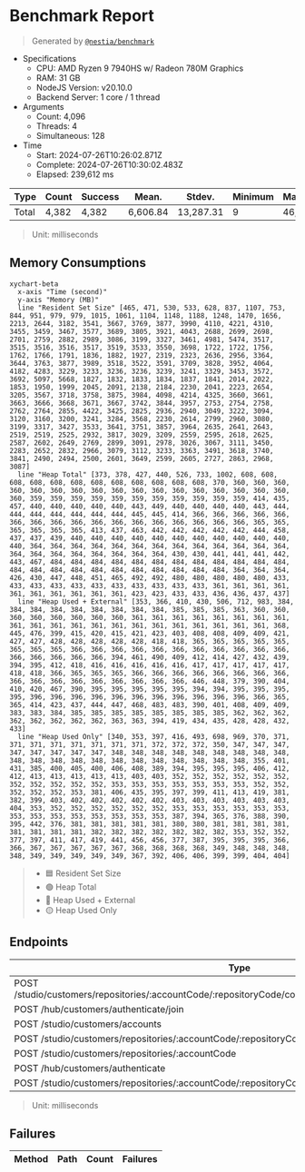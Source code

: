 # Benchmark Report
> Generated by [`@nestia/benchmark`](https://github.com/samchon/nestia)

  - Specifications
    - CPU: AMD Ryzen 9 7940HS w/ Radeon 780M Graphics     
    - RAM: 31 GB
    - NodeJS Version: v20.10.0
    - Backend Server: 1 core / 1 thread
  - Arguments
    - Count: 4,096
    - Threads: 4
    - Simultaneous: 128
  - Time
    - Start: 2024-07-26T10:26:02.871Z
    - Complete: 2024-07-26T10:30:02.483Z
    - Elapsed: 239,612 ms

Type | Count | Success | Mean. | Stdev. | Minimum | Maximum
----|----|----|----|----|----|----
Total | 4,382 | 4,382 | 6,606.84 | 13,287.31 | 9 | 46,999

> Unit: milliseconds

## Memory Consumptions
```mermaid
xychart-beta
  x-axis "Time (second)"
  y-axis "Memory (MB)"
  line "Resident Set Size" [465, 471, 530, 533, 628, 837, 1107, 753, 844, 951, 979, 979, 1015, 1061, 1104, 1148, 1188, 1248, 1470, 1656, 2213, 2644, 3182, 3541, 3667, 3769, 3877, 3990, 4110, 4221, 4310, 3455, 3459, 3467, 3577, 3689, 3805, 3921, 4043, 2688, 2699, 2698, 2701, 2759, 2882, 2989, 3086, 3199, 3327, 3461, 4981, 5474, 3517, 3515, 3516, 3516, 3517, 3519, 3533, 3550, 3698, 1722, 1722, 1756, 1762, 1766, 1791, 1836, 1882, 1927, 2319, 2323, 2636, 2956, 3364, 3644, 3763, 3877, 3989, 3518, 3522, 3591, 3709, 3828, 3952, 4064, 4182, 4283, 3229, 3233, 3236, 3236, 3239, 3241, 3329, 3453, 3572, 3692, 5097, 5668, 1827, 1832, 1833, 1834, 1837, 1841, 2014, 2022, 1853, 1950, 1999, 2045, 2091, 2138, 2184, 2230, 2041, 2223, 2654, 3205, 3567, 3718, 3758, 3875, 3984, 4098, 4214, 4325, 3660, 3661, 3663, 3666, 3668, 3671, 3667, 3742, 3844, 3957, 2753, 2754, 2758, 2762, 2764, 2855, 4422, 3425, 2825, 2936, 2940, 3049, 3222, 3094, 3120, 3160, 3200, 3241, 3284, 3568, 2230, 2614, 2799, 2960, 3080, 3199, 3317, 3427, 3533, 3641, 3751, 3857, 3964, 2635, 2641, 2643, 2519, 2519, 2525, 2932, 3817, 3029, 3209, 2559, 2595, 2618, 2625, 2587, 2602, 2649, 2769, 2899, 3091, 2978, 3026, 3067, 3111, 3450, 2283, 2652, 2832, 2966, 3079, 3112, 3233, 3363, 3491, 3618, 3740, 3841, 2490, 2494, 2500, 2601, 3649, 2599, 2605, 2727, 2863, 2968, 3087]
  line "Heap Total" [373, 378, 427, 440, 526, 733, 1002, 608, 608, 608, 608, 608, 608, 608, 608, 608, 608, 608, 608, 370, 360, 360, 360, 360, 360, 360, 360, 360, 360, 360, 360, 360, 360, 360, 360, 360, 360, 360, 359, 359, 359, 359, 359, 359, 359, 359, 359, 359, 359, 414, 435, 457, 440, 440, 440, 440, 440, 443, 449, 440, 440, 440, 440, 443, 444, 444, 444, 444, 444, 444, 444, 445, 445, 414, 366, 366, 366, 366, 366, 366, 366, 366, 366, 366, 366, 366, 366, 366, 366, 366, 366, 365, 365, 365, 365, 365, 365, 413, 437, 463, 442, 442, 442, 442, 442, 444, 458, 437, 437, 439, 440, 440, 440, 440, 440, 440, 440, 440, 440, 440, 440, 440, 364, 364, 364, 364, 364, 364, 364, 364, 364, 364, 364, 364, 364, 364, 364, 364, 364, 364, 364, 364, 364, 430, 430, 441, 441, 441, 442, 443, 467, 484, 484, 484, 484, 484, 484, 484, 484, 484, 484, 484, 484, 484, 484, 484, 484, 484, 484, 484, 484, 484, 484, 484, 364, 364, 364, 426, 430, 447, 448, 451, 465, 492, 492, 480, 480, 480, 480, 480, 433, 433, 433, 433, 433, 433, 433, 433, 433, 433, 433, 361, 361, 361, 361, 361, 361, 361, 361, 361, 361, 423, 423, 433, 433, 436, 436, 437, 437]
  line "Heap Used + External" [353, 366, 410, 430, 506, 712, 983, 384, 384, 384, 384, 384, 384, 384, 384, 384, 385, 385, 385, 363, 360, 360, 360, 360, 360, 360, 360, 360, 361, 361, 361, 361, 361, 361, 361, 361, 361, 361, 361, 361, 361, 361, 361, 361, 361, 361, 361, 361, 361, 368, 445, 476, 399, 415, 420, 415, 421, 423, 403, 408, 408, 409, 409, 421, 427, 427, 428, 428, 428, 428, 428, 418, 418, 365, 365, 365, 365, 365, 365, 365, 365, 366, 366, 366, 366, 366, 366, 366, 366, 366, 366, 366, 366, 366, 366, 366, 366, 394, 461, 490, 409, 412, 414, 427, 432, 439, 394, 395, 412, 418, 416, 416, 416, 416, 416, 417, 417, 417, 417, 417, 418, 418, 366, 365, 365, 365, 366, 366, 366, 366, 366, 366, 366, 366, 366, 366, 366, 366, 366, 366, 366, 366, 366, 446, 448, 379, 390, 404, 410, 420, 467, 390, 395, 395, 395, 395, 395, 394, 394, 395, 395, 395, 395, 396, 396, 396, 396, 396, 396, 396, 396, 396, 396, 396, 366, 365, 365, 414, 423, 437, 444, 447, 468, 483, 483, 390, 401, 408, 409, 409, 383, 383, 384, 385, 385, 385, 385, 385, 385, 385, 385, 362, 362, 362, 362, 362, 362, 362, 362, 363, 363, 394, 419, 434, 435, 428, 428, 432, 433]
  line "Heap Used Only" [340, 353, 397, 416, 493, 698, 969, 370, 371, 371, 371, 371, 371, 371, 371, 371, 372, 372, 372, 350, 347, 347, 347, 347, 347, 347, 347, 347, 348, 348, 348, 348, 348, 348, 348, 348, 348, 348, 348, 348, 348, 348, 348, 348, 348, 348, 348, 348, 348, 355, 401, 431, 385, 400, 405, 400, 406, 408, 389, 394, 395, 395, 395, 406, 412, 412, 413, 413, 413, 413, 413, 403, 403, 352, 352, 352, 352, 352, 352, 352, 352, 352, 352, 352, 353, 353, 353, 353, 353, 353, 353, 352, 352, 352, 352, 352, 353, 381, 406, 435, 395, 397, 399, 411, 413, 419, 381, 382, 399, 403, 402, 402, 402, 402, 402, 403, 403, 403, 403, 403, 403, 404, 353, 352, 352, 352, 352, 352, 352, 353, 353, 353, 353, 353, 353, 353, 353, 353, 353, 353, 353, 353, 353, 387, 394, 365, 376, 388, 390, 395, 442, 376, 381, 381, 381, 381, 381, 380, 380, 381, 381, 381, 381, 381, 381, 381, 381, 382, 382, 382, 382, 382, 382, 382, 353, 352, 352, 377, 397, 411, 417, 419, 441, 456, 456, 377, 387, 395, 395, 395, 366, 366, 367, 367, 367, 367, 367, 368, 368, 368, 368, 349, 348, 348, 348, 348, 349, 349, 349, 349, 349, 367, 392, 406, 406, 399, 399, 404, 404]
```

> - 🟦 Resident Set Size
> - 🟢 Heap Total
> - 🔴 Heap Used + External
> - 🟡 Heap Used Only

## Endpoints
Type | Count | Success | Mean. | Stdev. | Minimum | Maximum
----|----|----|----|----|----|----
POST /studio/customers/repositories/:accountCode/:repositoryCode/commits/:commitId/workflows/:id/execute | 626 | 626 | 37,917.68 | 8,463.23 | 2,564 | 46,999
POST /hub/customers/authenticate/join | 626 | 626 | 4,583.17 | 2,191.44 | 71 | 7,781
POST /studio/customers/accounts | 626 | 626 | 1,481.3 | 1,352.12 | 11 | 5,606
POST /studio/customers/repositories/:accountCode/:repositoryCode/commits | 626 | 626 | 716.38 | 452.48 | 23 | 1,743
POST /studio/customers/repositories/:accountCode | 626 | 626 | 616.54 | 628.28 | 21 | 3,515
POST /hub/customers/authenticate | 626 | 626 | 532.99 | 478.07 | 9 | 2,410
POST /studio/customers/repositories/:accountCode/:repositoryCode/commits/:id/archive | 626 | 626 | 399.84 | 224.64 | 9 | 1,127

> Unit: milliseconds

## Failures
Method | Path | Count | Failures
-------|------|-------|----------